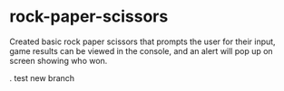# rock-paper-scissors

Created basic rock paper scissors that prompts the user for their input,
game results can be viewed in the console, and an alert will pop up on 
screen showing who won.

. test new branch